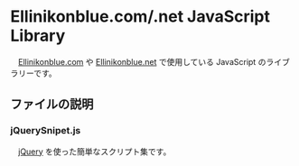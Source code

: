 Ellinikonblue.com/.net JavaScript Library
==========

　[Ellinikonblue.com][0] や [Ellinikonblue.net][1] で使用している JavaScript のライブラリーです。

ファイルの説明
---------

### jQuerySnipet.js

　[jQuery](http://jquery.com/) を使った簡単なスクリプト集です。



[0]: http://www.ellinikonblue.com/
[1]: http://www.ellinikonblue.net/
